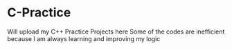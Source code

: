 # C-Practice
Will upload my C++ Practice Projects here
Some of the codes are inefficient because I am always learning and improving my logic
